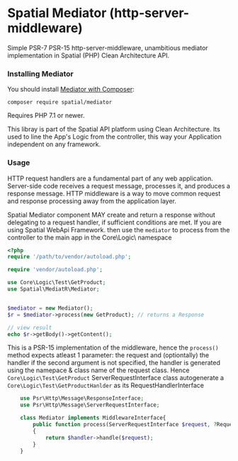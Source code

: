# Spatial Mediator (http-server-middleware)

Simple PSR-7 PSR-15 http-server-middleware, unambitious mediator implementation in Spatial (PHP) Clean Architecture API.

### Installing Mediator

You should install [Mediator with Composer](https://getcomposer.org):

    composer require spatial/mediator

Requires PHP 7.1 or newer.

This libray is part of the Spatial API platform using Clean Architecture.
Its used to line the App's Logic from the controller, this way your Application independent on any framework.

### Usage

HTTP request handlers are a fundamental part of any web application. Server-side code receives a request message, processes it, and produces a response message. HTTP middleware is a way to move common request and response processing away from the application layer.

Spatial Mediator component MAY create and return a response without delegating to a request handler, if sufficient conditions are met.
If you are using Spatial WebApi Framework. then use the `mediator` to process from the controller to the main app in the Core\Logic\ namespace

```php
<?php
require '/path/to/vendor/autoload.php';

require 'vendor/autoload.php';

use Core\Logic\Test\GetProduct;
use Spatial\MediatR\Mediator;


$mediator = new Mediator();
$r = $mediator->process(new GetProduct); // returns a Response

// view result
echo $r->getBody()->getContent();

```

This is a PSR-15 implementation of the middleware, hence the `process()` method expects atleast 1 parameter: the request and (optiontally) the handler
if the second argument is not specified, the handler is generated using the namepace & class name of the request class.
Hence `Core\Logic\Test\GetProduct` ServerRequestInterface class autogenerate a `Core\Logic\Test\GetProductHanlder` as its RequestHandlerInterface

```php
    use Psr\Http\Message\ResponseInterface;
    use Psr\Http\Message\ServerRequestInterface;

    class Mediator implements MiddlewareInterface{
        public function process(ServerRequestInterface $request, ?RequestHandlerInterface $handler=null): ResponseInterface
        {
            return $handler->handle($request);
        }
    }
```
